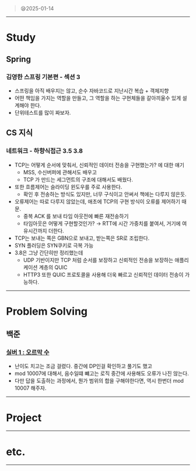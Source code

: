 > 😪2025-01-14
> 

---

# Study

## Spring

### 김영한 스프링 기본편 - 섹션 3

- 스프링을 아직 배우지는 않고, 순수 자바코드로 지난시간 복습 + 객체지향
- 어떤 책임을 가지는 역할을 만들고, 그 역할을 하는 구현체들을 갈아끼울수 있게 설계해야 한다.
- 단위테스트를 많이 짜보자.

## CS 지식

### 네트워크 - 하향식접근 3.5 3.8

- TCP는 어떻게 순서에 맞춰서, 신뢰적인 데이터 전송을 구현했는가? 에 대한 얘기
    - MSS, 수신버퍼에 관해서도 배우고
    - TCP 가 만드는 세그먼트의 구조에 대해서도 배웠다.
- 또한 흐름제어는 슬라이딩 윈도우를 주로 사용한다.
    - 확인 후 전송하는 방식도 있지만, 너무 구식이고 안써서 책에는 다루지 않은듯.
- 오류제어는 따로 다루지 않았는데, 애초에 TCP의 구현 방식이 오류를 제어하기 때문.
    - 중복 ACK 를 보내 타임 아웃전에 빠른 재전송하기
    - 타임아웃은 어떻게 구현할것인가? → RTT에 시간 가중치를 붙여서, 거기에 여유시간까지 더한다.
- TCP는 보내는 쪽은 GBN으로 보내고, 받는쪽은 SR로 조립한다.
- SYN  플러딩은 SYN쿠키로 극복 가능
- 3.8은 그냥 간단히만 정리했는데
    - UDP 기반이지만 TCP 처럼 순서를 보장하고 신뢰적인 전송을 보장하는 애플리케이션 계층의 QUIC
    - HTTP3 또한 QUIC 프로토콜을 사용해 더욱 빠르고 신뢰적인 데이터 전송이 가능하다.

---

# Problem Solving

## 백준

### [실버 1 : 오르막 수](https://www.acmicpc.net/problem/11057)

- 난이도 치고는 조금 걸렸다. 중간에 DP인걸 확인하고 풀기도 했고
- mod 10007에 대해서, 음수일떄 뺴고는 로직 중간에 사용해도 오류가 나진 않는다.
- 다만 답을 도출하는 과정에서, 뭔가 범위의 합을 구해야한다면, 역시 한번더 mod 10007 해주자.

---

# Project

---

# etc.

---

